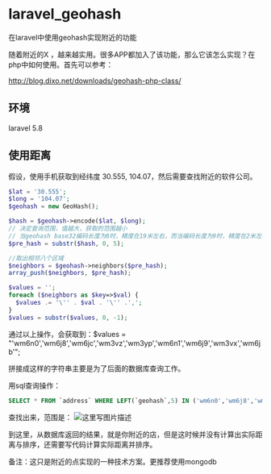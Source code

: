 # laravel_geohash
在laravel中使用geohash实现附近的功能

随着附近的X ，越来越实用。很多APP都加入了该功能，那么它该怎么实现？在php中如何使用。首先可以参考：

http://blog.dixo.net/downloads/geohash-php-class/

## 环境
laravel 5.8

## 使用距离
假设，使用手机获取到经纬度 30.555, 104.07，然后需要查找附近的软件公司。

```php
$lat = '30.555';
$long = '104.07';
$geohash = new GeoHash();

$hash = $geohash->encode($lat, $long);
// 决定查询范围，值越大，获取的范围越小
// 当geohash base32编码长度为8时，精度在19米左右，而当编码长度为9时，精度在2米左右，编码长度需要根据数据情况进行选择。
$pre_hash = substr($hash, 0, 5);

//取出相邻八个区域
$neighbors = $geohash->neighbors($pre_hash);
array_push($neighbors, $pre_hash);

$values = '';
foreach ($neighbors as $key=>$val) {
  $values .= '\'' . $val . '\'' .',';
}
$values = substr($values, 0, -1);
```

通过以上操作，会获取到：$values = "'wm6n0','wm6j8','wm6jc','wm3vz','wm3yp','wm6n1','wm6j9','wm3vx','wm6jb'";

拼接成这样的字符串主要是为了后面的数据库查询工作。

用sql查询操作：
```sql
SELECT * FROM `address` WHERE LEFT(`geohash`,5) IN ('wm6n0','wm6j8','wm6jc','wm3vz','wm3yp','wm6n1','wm6j9','wm3vx','wm6jb')
```

查找出来，范围是：
![这里写图片描述](http://img.blog.csdn.net/20150904141041421)

到这里，从数据库返回的结果，就是你附近的店，但是这时候并没有计算出实际距离与排序，还需要写代码计算实际距离并排序。


备注：这只是附近的点实现的一种技术方案。更推荐使用mongodb



